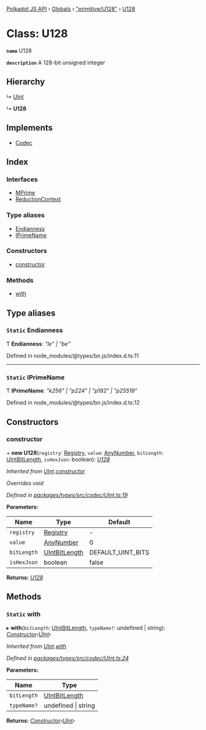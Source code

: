 [Polkadot JS API](../README.md) › [Globals](../globals.md) › ["primitive/U128"](../modules/_primitive_u128_.md) › [U128](_primitive_u128_.u128.md)

# Class: U128

**`name`** U128

**`description`** 
A 128-bit unsigned integer

## Hierarchy

  ↳ [UInt](_codec_uint_.uint.md)

  ↳ **U128**

## Implements

* [Codec](../interfaces/_types_codec_.codec.md)

## Index

### Interfaces

* [MPrime](../interfaces/_primitive_u128_.u128.mprime.md)
* [ReductionContext](../interfaces/_primitive_u128_.u128.reductioncontext.md)

### Type aliases

* [Endianness](_primitive_u128_.u128.md#static-endianness)
* [IPrimeName](_primitive_u128_.u128.md#static-iprimename)

### Constructors

* [constructor](_primitive_u128_.u128.md#constructor)

### Methods

* [with](_primitive_u128_.u128.md#static-with)

## Type aliases

### `Static` Endianness

Ƭ **Endianness**: *"le" | "be"*

Defined in node_modules/@types/bn.js/index.d.ts:11

___

### `Static` IPrimeName

Ƭ **IPrimeName**: *"k256" | "p224" | "p192" | "p25519"*

Defined in node_modules/@types/bn.js/index.d.ts:12

## Constructors

###  constructor

\+ **new U128**(`registry`: [Registry](../interfaces/_types_registry_.registry.md), `value`: [AnyNumber](../modules/_types_helpers_.md#anynumber), `bitLength`: [UIntBitLength](../modules/_codec_abstractint_.md#uintbitlength), `isHexJson`: boolean): *[U128](_primitive_u128_.u128.md)*

*Inherited from [UInt](_codec_uint_.uint.md).[constructor](_codec_uint_.uint.md#constructor)*

*Overrides void*

*Defined in [packages/types/src/codec/UInt.ts:19](https://github.com/polkadot-js/api/blob/9975f58cfb/packages/types/src/codec/UInt.ts#L19)*

**Parameters:**

Name | Type | Default |
------ | ------ | ------ |
`registry` | [Registry](../interfaces/_types_registry_.registry.md) | - |
`value` | [AnyNumber](../modules/_types_helpers_.md#anynumber) | 0 |
`bitLength` | [UIntBitLength](../modules/_codec_abstractint_.md#uintbitlength) | DEFAULT_UINT_BITS |
`isHexJson` | boolean | false |

**Returns:** *[U128](_primitive_u128_.u128.md)*

## Methods

### `Static` with

▸ **with**(`bitLength`: [UIntBitLength](../modules/_codec_abstractint_.md#uintbitlength), `typeName?`: undefined | string): *[Constructor](../interfaces/_types_codec_.constructor.md)‹[UInt](_codec_uint_.uint.md)›*

*Inherited from [UInt](_codec_uint_.uint.md).[with](_codec_uint_.uint.md#static-with)*

*Defined in [packages/types/src/codec/UInt.ts:24](https://github.com/polkadot-js/api/blob/9975f58cfb/packages/types/src/codec/UInt.ts#L24)*

**Parameters:**

Name | Type |
------ | ------ |
`bitLength` | [UIntBitLength](../modules/_codec_abstractint_.md#uintbitlength) |
`typeName?` | undefined &#124; string |

**Returns:** *[Constructor](../interfaces/_types_codec_.constructor.md)‹[UInt](_codec_uint_.uint.md)›*
